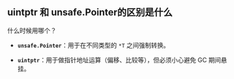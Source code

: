 ## **uintptr 和 unsafe.Pointer的区别是什么**

 什么时候用哪个？

- **`unsafe.Pointer`**：用于在不同类型的 `*T` 之间强制转换。
    
- **`uintptr`**：用于做指针地址运算（偏移、比较等），但必须小心避免 GC 期间悬挂。